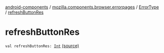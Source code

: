 [android-components](../../index.md) / [mozilla.components.browser.errorpages](../index.md) / [ErrorType](index.md) / [refreshButtonRes](./refresh-button-res.md)

# refreshButtonRes

`val refreshButtonRes: `[`Int`](https://kotlinlang.org/api/latest/jvm/stdlib/kotlin/-int/index.html) [(source)](https://github.com/mozilla-mobile/android-components/blob/master/components/browser/errorpages/src/main/java/mozilla/components/browser/errorpages/ErrorPages.kt#L49)